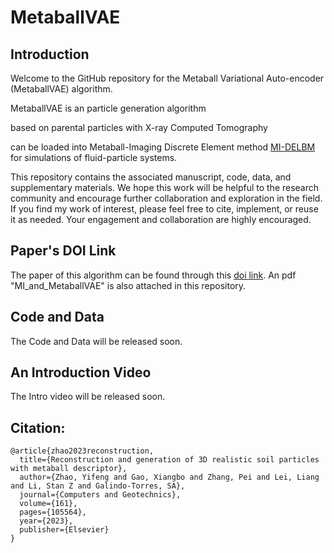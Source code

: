 # MetaballVAE


## Introduction
Welcome to the GitHub repository for the Metaball Variational Auto-encoder (MetaballVAE) algorithm. 

MetaballVAE is an particle generation algorithm 

based on parental particles with X-ray Computed Tomography



can be loaded into Metaball-Imaging Discrete Element method [MI-DELBM](https://github.com/YifengZhaoo/MI_DELBM) for simulations of fluid-particle systems. 

This repository contains the associated manuscript, code, data, and supplementary materials. We hope this work will be helpful to the research community and encourage further collaboration and exploration in the field.  If you find my work of interest, please feel free to cite, implement, or reuse it as needed. Your engagement and collaboration are highly encouraged. 

## Paper's DOI Link
The paper of this algorithm can be found through this [doi link](https://doi.org/10.1016/j.compgeo.2023.105564). An pdf "MI_and_MetaballVAE" is also attached in this repository.  

## Code and Data
The Code and Data will be released soon. 

## An Introduction Video
The Intro video will be released soon. 

## Citation:
```
@article{zhao2023reconstruction,
  title={Reconstruction and generation of 3D realistic soil particles with metaball descriptor},
  author={Zhao, Yifeng and Gao, Xiangbo and Zhang, Pei and Lei, Liang and Li, Stan Z and Galindo-Torres, SA},
  journal={Computers and Geotechnics},
  volume={161},
  pages={105564},
  year={2023},
  publisher={Elsevier}
}
```

